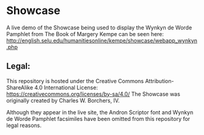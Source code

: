 # Showcase
A live demo of the Showcase being used to display the Wynkyn de Worde Pamphlet from The Book of Margery Kempe can be seen here: http://english.selu.edu/humanitiesonline/kempe/showcase/webapp_wynkyn.php


## Legal:
This repository is hosted under the Creative Commons Attribution-ShareAlike 4.0 International License: https://creativecommons.org/licenses/by-sa/4.0/
The Showcase was originally created by Charles W. Borchers, IV.

Although they appear in the live site, the Andron Scriptor font and Wynkyn de Worde Pamphlet facsimiles have been omitted from this repository for legal reasons.